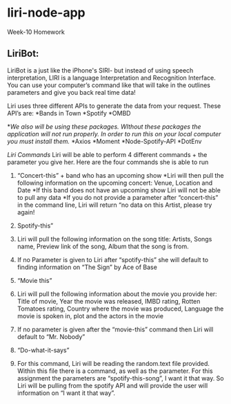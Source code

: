 # liri-node-app
Week-10 Homework 

## LiriBot:
LiriBot is a just like the iPhone's SIRI- but instead of using speech interpretation, LIRI is a language Interpretation and Recognition Interface. You can use your computer’s command like that will take in the outlines parameters and give you back real time data!

Liri uses three different APIs to generate the data from your request. These API’s are:
*Bands in Town
*Spotify
*OMBD


**We also will be using these packages. WIthout these packages the application will not run properly. In order to run this on your local computer you must install them.*
*Axios
*Moment 
*Node-Spotify-API
*DotEnv

_Liri Commands_
Liri will be able to perform 4 different commands + the parameter you give her. Here are the four commands she is able to run

1. “Concert-this” + band who has an upcoming show
  *Liri will then pull the following information on the upcoming concert: Venue, Location and Date
  *If this band does not have an upcoming show Liri will not be able to pull any data
  *If you do not provide a parameter after “concert-this” in the command line, Liri will return “no data on this Artist, please try again!

1. Spotify-this”
  1. Liri will pull the following information on the song title: Artists, Songs name, Preview link of the song, Album that the song is from.
  1. If no Parameter is given to Liri after “spotify-this” she will default to finding information on “The Sign” by Ace of Base
  
1. “Movie this”
  1. Liri will pull the following information about the movie you provide her: Title of movie, Year the movie was released, IMBD rating, Rotten Tomatoes rating, Country where the movie was produced, Language the movie is spoken in, plot and the actors in the movie
  1. If no parameter is given after the “movie-this” command then Liri will default to “Mr. Nobody”
  
1. “Do-what-it-says”
  1. For this command, Liri will be reading the random.text file provided. Within this file there is a command, as well as the parameter. For this assignment the parameters are “spotify-this-song”, I want it that way. So Liri will be pulling from the spotify API and will provide the user will information on “I want it that way”.



